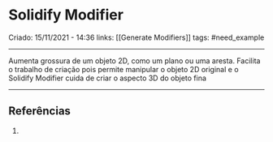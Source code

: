 # Solidify Modifier
Criado: 15/11/2021 - 14:36
links: [[Generate Modifiers]]
tags: #need_example

---

Aumenta grossura de um objeto 2D, como um plano ou uma aresta. Facilita o trabalho de criação pois permite manipular o objeto 2D original e o Solidify Modifier cuida de criar o aspecto 3D do objeto fina

---
## Referências
1.